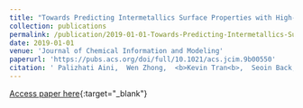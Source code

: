```yaml
---
title: "Towards Predicting Intermetallics Surface Properties with High-Throughput DFT and Convolutional Neural Networks"
collection: publications
permalink: /publication/2019-01-01-Towards-Predicting-Intermetallics-Surface-Properties-with-High-Throughput-DFT-and-Convolutional-Neural-Networks
date: 2019-01-01
venue: 'Journal of Chemical Information and Modeling'
paperurl: 'https://pubs.acs.org/doi/full/10.1021/acs.jcim.9b00550'
citation: ' Palizhati Aini,  Wen Zhong,  <b>Kevin Tran<b>,  Seoin Back,  Zachary Ulissi, &quot;Towards Predicting Intermetallics Surface Properties with High-Throughput DFT and Convolutional Neural Networks.&quot; Journal of Chemical Information and Modeling, 2019.'
---
```

[Access paper here](https://pubs.acs.org/doi/full/10.1021/acs.jcim.9b00550){:target="_blank"}
